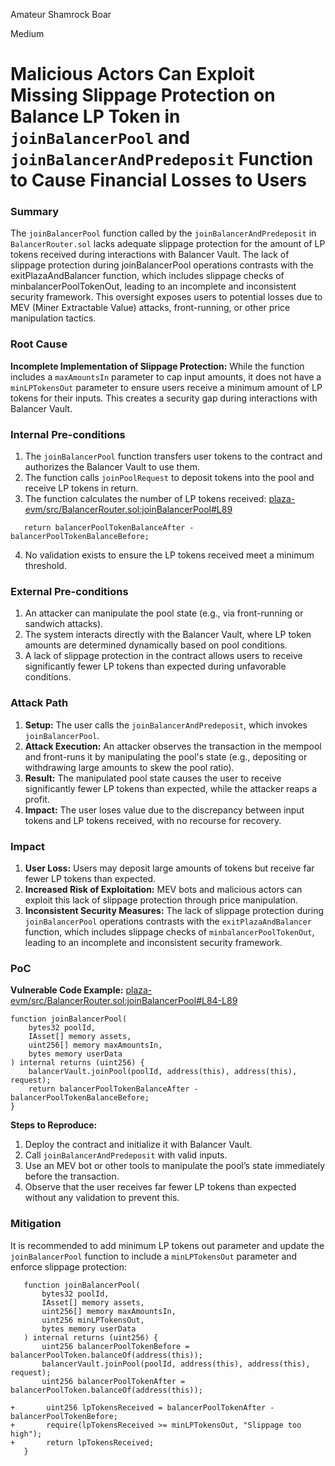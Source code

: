 Amateur Shamrock Boar

Medium

# Malicious Actors Can Exploit Missing Slippage Protection on Balance LP Token in `joinBalancerPool` and `joinBalancerAndPredeposit` Function to Cause Financial Losses to Users

### Summary

The `joinBalancerPool` function called by the `joinBalancerAndPredeposit` in `BalancerRouter.sol` lacks adequate slippage protection for the amount of LP tokens received during interactions with Balancer Vault. The lack of slippage protection during joinBalancerPool operations contrasts with the exitPlazaAndBalancer function, which includes slippage checks of minbalancerPoolTokenOut, leading to an incomplete and inconsistent security framework. This oversight exposes users to potential losses due to MEV (Miner Extractable Value) attacks, front-running, or other price manipulation tactics. 

### Root Cause

**Incomplete Implementation of Slippage Protection:** While the function includes a `maxAmountsIn` parameter to cap input amounts, it does not have a `minLPTokensOut` parameter to ensure users receive a minimum amount of LP tokens for their inputs. This creates a security gap during interactions with Balancer Vault.

### Internal Pre-conditions

1. The `joinBalancerPool` function transfers user tokens to the contract and authorizes the Balancer Vault to use them.
2. The function calls `joinPoolRequest` to deposit tokens into the pool and receive LP tokens in return.
3. The function calculates the number of LP tokens received:
[plaza-evm/src/BalancerRouter.sol:joinBalancerPool#L89](https://github.com/sherlock-audit/2024-12-plaza-finance/blob/14a962c52a8f4731bbe4655a2f6d0d85e144c7c2/plaza-evm/src/BalancerRouter.sol#L89C1-L89C79)
```solidity
   return balancerPoolTokenBalanceAfter - balancerPoolTokenBalanceBefore;
```
4. No validation exists to ensure the LP tokens received meet a minimum threshold.

### External Pre-conditions

1. An attacker can manipulate the pool state (e.g., via front-running or sandwich attacks).
2. The system interacts directly with the Balancer Vault, where LP token amounts are determined dynamically based on pool conditions.
3. A lack of slippage protection in the contract allows users to receive significantly fewer LP tokens than expected during unfavorable conditions.

### Attack Path

1. **Setup:** The user calls the `joinBalancerAndPredeposit`, which invokes `joinBalancerPool`.
2. **Attack Execution:** An attacker observes the transaction in the mempool and front-runs it by manipulating the pool's state (e.g., depositing or withdrawing large amounts to skew the pool ratio).
3. **Result:** The manipulated pool state causes the user to receive significantly fewer LP tokens than expected, while the attacker reaps a profit.
4. **Impact:** The user loses value due to the discrepancy between input tokens and LP tokens received, with no recourse for recovery.

### Impact

1. **User Loss:** Users may deposit large amounts of tokens but receive far fewer LP tokens than expected.
2. **Increased Risk of Exploitation:** MEV bots and malicious actors can exploit this lack of slippage protection through price manipulation.
3. **Inconsistent Security Measures:** The lack of slippage protection during `joinBalancerPool` operations contrasts with the `exitPlazaAndBalancer` function, which includes slippage checks of `minbalancerPoolTokenOut`, leading to an incomplete and inconsistent security framework.

### PoC

**Vulnerable Code Example:**
[plaza-evm/src/BalancerRouter.sol:joinBalancerPool#L84-L89](https://github.com/sherlock-audit/2024-12-plaza-finance/blob/14a962c52a8f4731bbe4655a2f6d0d85e144c7c2/plaza-evm/src/BalancerRouter.sol#L84C1-L89C79)
```solidity
function joinBalancerPool(
    bytes32 poolId,
    IAsset[] memory assets,
    uint256[] memory maxAmountsIn,
    bytes memory userData
) internal returns (uint256) {
    balancerVault.joinPool(poolId, address(this), address(this), request);
    return balancerPoolTokenBalanceAfter - balancerPoolTokenBalanceBefore;
}
```

**Steps to Reproduce:**
1. Deploy the contract and initialize it with Balancer Vault.
2. Call `joinBalancerAndPredeposit` with valid inputs.
3. Use an MEV bot or other tools to manipulate the pool’s state immediately before the transaction.
4. Observe that the user receives far fewer LP tokens than expected without any validation to prevent this.

### Mitigation

It is recommended to add minimum LP tokens out parameter and update the `joinBalancerPool` function to include a `minLPTokensOut` parameter and enforce slippage protection:
```solidity
   function joinBalancerPool(
       bytes32 poolId,
       IAsset[] memory assets,
       uint256[] memory maxAmountsIn,
       uint256 minLPTokensOut,
       bytes memory userData
   ) internal returns (uint256) {
       uint256 balancerPoolTokenBefore = balancerPoolToken.balanceOf(address(this));
       balancerVault.joinPool(poolId, address(this), address(this), request);
       uint256 balancerPoolTokenAfter = balancerPoolToken.balanceOf(address(this));
       
+       uint256 lpTokensReceived = balancerPoolTokenAfter - balancerPoolTokenBefore;
+       require(lpTokensReceived >= minLPTokensOut, "Slippage too high");
+       return lpTokensReceived;
   }
```